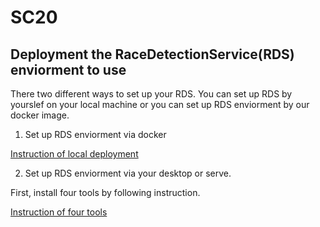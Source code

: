# SC20

## Deployment the RaceDetectionService(RDS) enviorment to use

  There two different ways to set up your RDS. You can set up RDS by yourslef on your local machine or you can set up RDS     enviorment by our docker image. 

1. Set up RDS enviorment via docker

  [Instruction of local deployment](deployment.md)

2. Set up RDS enviorment via your desktop or serve.

  First, install four tools by following instruction.

  [Instruction of four tools](InstallTool.md)
